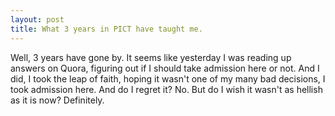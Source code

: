 ```yaml
---
layout: post
title: What 3 years in PICT have taught me.
---
```


Well, 3 years have gone by. It seems like yesterday I was reading up answers on Quora, figuring out if I should take admission here or not. And I did, I took the leap of faith, hoping it wasn't one of my many bad decisions, I took admission here. And do I regret it? No. But do I wish it wasn't as hellish as it is now? Definitely. 

